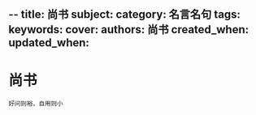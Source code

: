 --
title: 尚书
subject: 
category: 名言名句
tags: 
keywords: 
cover: 
authors: 尚书
created_when: 
updated_when: 
---

# 尚书

```
好问则裕，自用则小
```
